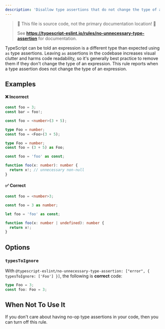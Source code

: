 ```yaml
---
description: 'Disallow type assertions that do not change the type of an expression.'
---
```


> 🛑 This file is source code, not the primary documentation location! 🛑
>
> See **https://typescript-eslint.io/rules/no-unnecessary-type-assertion** for documentation.

TypeScript can be told an expression is a different type than expected using `as` type assertions.
Leaving `as` assertions in the codebase increases visual clutter and harms code readability, so it's generally best practice to remove them if they don't change the type of an expression.
This rule reports when a type assertion does not change the type of an expression.

## Examples

<!--tabs-->

#### ❌ Incorrect

```ts
const foo = 3;
const bar = foo!;
```

```ts
const foo = <number>(3 + 5);
```

```ts
type Foo = number;
const foo = <Foo>(3 + 5);
```

```ts
type Foo = number;
const foo = (3 + 5) as Foo;
```

```ts
const foo = 'foo' as const;
```

```ts
function foo(x: number): number {
  return x!; // unnecessary non-null
}
```

#### ✅ Correct

```ts
const foo = <number>3;
```

```ts
const foo = 3 as number;
```

```ts
let foo = 'foo' as const;
```

```ts
function foo(x: number | undefined): number {
  return x!;
}
```

<!--/tabs-->

## Options

### `typesToIgnore`

With `@typescript-eslint/no-unnecessary-type-assertion: ["error", { typesToIgnore: ['Foo'] }]`, the following is **correct** code:

```ts option='{ "typesToIgnore": ["Foo"] }' showPlaygroundButton
type Foo = 3;
const foo: Foo = 3;
```

## When Not To Use It

If you don't care about having no-op type assertions in your code, then you can turn off this rule.
